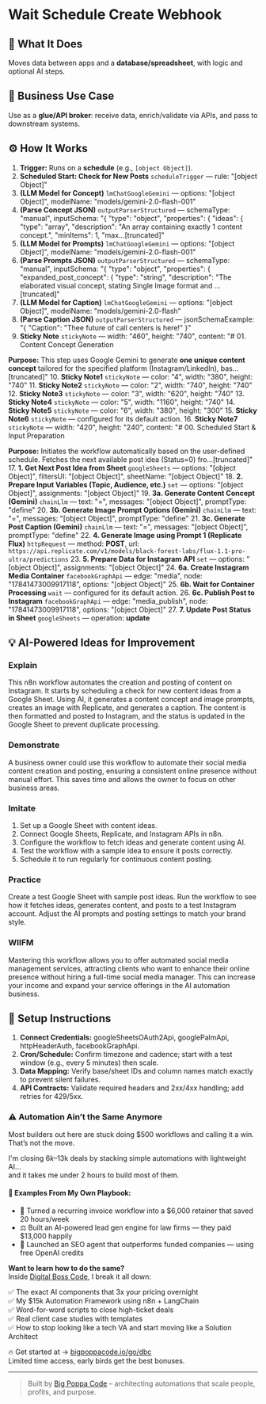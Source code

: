# Wait Schedule Create Webhook
## 🚀 What It Does
Moves data between apps and a **database/spreadsheet**, with logic and optional AI steps.

## 💼 Business Use Case
Use as a **glue/API broker**: receive data, enrich/validate via APIs, and pass to downstream systems.

## ⚙️ How It Works
1. **Trigger:** Runs on a **schedule** (e.g., `[object Object]`).
2. **Scheduled Start: Check for New Posts** `scheduleTrigger` — rule: "[object Object]"
3. **(LLM Model for Concept)** `lmChatGoogleGemini` — options: "[object Object]", modelName: "models/gemini-2.0-flash-001"
4. **(Parse Concept JSON)** `outputParserStructured` — schemaType: "manual", inputSchema: "{
  "type": "object",
  "properties": {
    "ideas": {
      "type": "array",
      "description": "An array containing exactly 1 content concept.",
      "minItems": 1,
      "max…[truncated]"
5. **(LLM Model for Prompts)** `lmChatGoogleGemini` — options: "[object Object]", modelName: "models/gemini-2.0-flash-001"
6. **(Parse Prompts JSON)** `outputParserStructured` — schemaType: "manual", inputSchema: "{
  "type": "object",
  "properties": {
    "expanded_post_concept": {
      "type": "string",
      "description": "The elaborated visual concept, stating Single Image format and …[truncated]"
7. **(LLM Model for Caption)** `lmChatGoogleGemini` — options: "[object Object]", modelName: "models/gemini-2.0-flash"
8. **(Parse Caption JSON)** `outputParserStructured` — jsonSchemaExample: "{
	"Caption": "Thee future of call centers is here!"
}"
9. **Sticky Note** `stickyNote` — width: "460", height: "740", content: "# 01. Content Concept Generation

**Purpose:** This step uses Google Gemini to generate **one unique content concept** tailored for the specified platform (Instagram/LinkedIn), bas…[truncated]"
10. **Sticky Note1** `stickyNote` — color: "4", width: "380", height: "740"
11. **Sticky Note2** `stickyNote` — color: "2", width: "740", height: "740"
12. **Sticky Note3** `stickyNote` — color: "3", width: "620", height: "740"
13. **Sticky Note4** `stickyNote` — color: "5", width: "1160", height: "740"
14. **Sticky Note5** `stickyNote` — color: "6", width: "380", height: "300"
15. **Sticky Note6** `stickyNote` — configured for its default action.
16. **Sticky Note7** `stickyNote` — width: "420", height: "240", content: "# 00. Scheduled Start & Input Preparation

**Purpose:** Initiates the workflow automatically based on the user-defined schedule. Fetches the next available post idea (Status=0) fro…[truncated]"
17. **1. Get Next Post Idea from Sheet** `googleSheets` — options: "[object Object]", filtersUI: "[object Object]", sheetName: "[object Object]"
18. **2. Prepare Input Variables (Topic, Audience, etc.)** `set` — options: "[object Object]", assignments: "[object Object]"
19. **3a. Generate Content Concept (Gemini)** `chainLlm` — text: "=", messages: "[object Object]", promptType: "define"
20. **3b. Generate Image Prompt Options (Gemini)** `chainLlm` — text: "=", messages: "[object Object]", promptType: "define"
21. **3c. Generate Post Caption (Gemini)** `chainLlm` — text: "=", messages: "[object Object]", promptType: "define"
22. **4. Generate Image using Prompt 1 (Replicate Flux)** `httpRequest` — method: **POST**, url: `https://api.replicate.com/v1/models/black-forest-labs/flux-1.1-pro-ultra/predictions`
23. **5. Prepare Data for Instagram API** `set` — options: "[object Object]", assignments: "[object Object]"
24. **6a. Create Instagram Media Container** `facebookGraphApi` — edge: "media", node: "17841473009917118", options: "[object Object]"
25. **6b. Wait for Container Processing** `wait` — configured for its default action.
26. **6c. Publish Post to Instagram** `facebookGraphApi` — edge: "media_publish", node: "17841473009917118", options: "[object Object]"
27. **7. Update Post Status in Sheet** `googleSheets` — operation: **update**

## 💡 AI-Powered Ideas for Improvement
### Explain
This n8n workflow automates the creation and posting of content on Instagram. It starts by scheduling a check for new content ideas from a Google Sheet. Using AI, it generates a content concept and image prompts, creates an image with Replicate, and generates a caption. The content is then formatted and posted to Instagram, and the status is updated in the Google Sheet to prevent duplicate processing.

### Demonstrate
A business owner could use this workflow to automate their social media content creation and posting, ensuring a consistent online presence without manual effort. This saves time and allows the owner to focus on other business areas.

### Imitate
1. Set up a Google Sheet with content ideas.
2. Connect Google Sheets, Replicate, and Instagram APIs in n8n.
3. Configure the workflow to fetch ideas and generate content using AI.
4. Test the workflow with a sample idea to ensure it posts correctly.
5. Schedule it to run regularly for continuous content posting.

### Practice
Create a test Google Sheet with sample post ideas. Run the workflow to see how it fetches ideas, generates content, and posts to a test Instagram account. Adjust the AI prompts and posting settings to match your brand style.

### WIIFM
Mastering this workflow allows you to offer automated social media management services, attracting clients who want to enhance their online presence without hiring a full-time social media manager. This can increase your income and expand your service offerings in the AI automation business.

## 🔧 Setup Instructions
1. **Connect Credentials:** googleSheetsOAuth2Api, googlePalmApi, httpHeaderAuth, facebookGraphApi.
2. **Cron/Schedule:** Confirm timezone and cadence; start with a test window (e.g., every 5 minutes) then scale.
3. **Data Mapping:** Verify base/sheet IDs and column names match exactly to prevent silent failures.
4. **API Contracts:** Validate required headers and 2xx/4xx handling; add retries for 429/5xx.

### ⚠️ Automation Ain’t the Same Anymore

Most builders out here are stuck doing $500 workflows and calling it a win.  
That’s not the move.  

I'm closing $6k–$13k deals by stacking simple automations with lightweight AI...  
and it takes me under 2 hours to build most of them.

#### 🧠 Examples From My Own Playbook:
- 🔁 Turned a recurring invoice workflow into a $6,000 retainer that saved 20 hours/week  
- ⚖️ Built an AI-powered lead gen engine for law firms — they paid $13,000 happily  
- 🚀 Launched an SEO agent that outperforms funded companies — using free OpenAI credits  

**Want to learn how to do the same?**  
Inside [Digital Boss Code](https://bigpoppacode.io/go/dbc), I break it all down:

✅ The exact AI components that 3x your pricing overnight  
✅ My $15k Automation Framework using n8n + LangChain  
✅ Word-for-word scripts to close high-ticket deals  
✅ Real client case studies with templates  
✅ How to stop looking like a tech VA and start moving like a Solution Architect  

🔥 Get started at → [bigpoppacode.io/go/dbc](https://bigpoppacode.io/go/dbc)  
Limited time access, early birds get the best bonuses.

---
> Built by [Big Poppa Code](https://bigpoppacode.io) – architecting automations that scale people, profits, and purpose.
